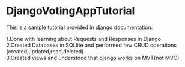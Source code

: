 # DjangoVotingAppTutorial  
This is a sample tutorial provided in django documentation.  
  
1.Done with learning about Requests and Responses in Django  
2.Created Databases in SQLlite and performed few CRUD operations  
(created,updated,read,deleted)  
3.Created views and understood that django works on MVT(not MVC)  

  
  

